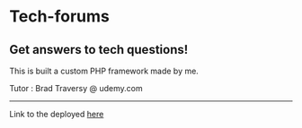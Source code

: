 # Tech-forums
Get answers to tech questions!
---
This is built a custom PHP framework made by me.

Tutor : Brad Traversy @ udemy.com

---

Link to the deployed [here](http://tech-forums.000webhostapp.com)
